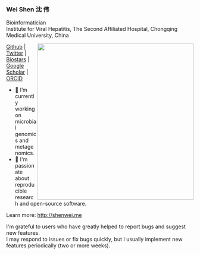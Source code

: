 ### Wei Shen 沈 伟

Bioinformatician<br/>
Institute for Viral Hepatitis, The Second Affiliated Hospital, Chongqing Medical University, China

<a href="https://gitstar-ranking.com/shenwei356">
<img src="https://github-readme-stats.vercel.app/api?username=shenwei356&show_icons=true&bg_color=fff&title_color=00557f&text_color=81736d&hide_border=true&icon_color=216e39)" align="right" width=420 />
</a>

[Github](https://github.com/shenwei356) | [Twitter](https://twitter.com/shenwei356) | [Biostars](https://www.biostars.org/u/4664/) | [Google Scholar](https://scholar.google.com/citations?hl=en&user=wHF3Lm8AAAAJ) | [ORCID](http://orcid.org/0000-0002-8099-8258)

- :microscope: I’m currently working on microbial genomics and metagenomics.
- :telescope: I'm passionate about reproducible research and open-source software.

Learn more: http://shenwei.me
 
I'm grateful to users who have greatly helped to report bugs and suggest new features.<br/>
I may respond to issues or fix bugs quickly, but I usually implement new features periodically (two or more weeks).
